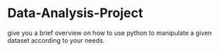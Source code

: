 # Data-Analysis-Project
give you a brief overview on how to use python to manipulate a given dataset according to your needs.
